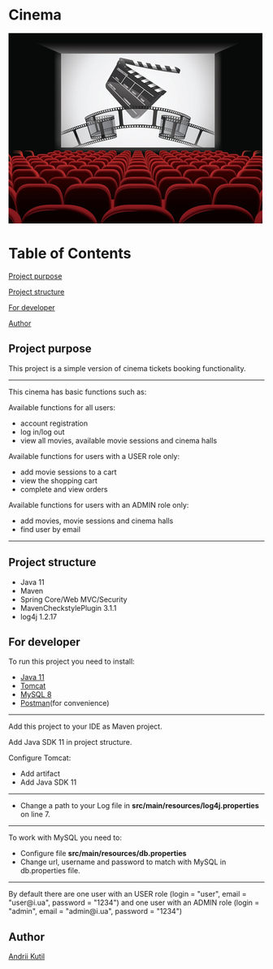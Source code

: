 # Cinema

![Header Image](src/main/resources/cinema.png)

# Table of Contents

[Project purpose](#purpose)

[Project structure](#structure)

[For developer](#developer)

[Author](#author)

## <a name='purpose'></a>Project purpose

This project is a simple version of cinema tickets booking functionality.

<hr>

This cinema has basic functions such as:

Available functions for all users: 
* account registration
* log in/log out
* view all movies, available movie sessions and cinema halls
  
Available functions for users with a USER role only: 
* add movie sessions to a cart
* view the shopping cart
* complete and view orders

Available functions for users with an ADMIN role only:
* add movies, movie sessions and cinema halls
* find user by email

<hr>

## <a name='structure'></a>Project structure

- Java 11
- Maven
- Spring Core/Web MVC/Security
- MavenCheckstylePlugin 3.1.1
- log4j 1.2.17

## <a name='developer'></a>For developer
To run this project you need to install:

- <a href="https://www.oracle.com/technetwork/java/javase/downloads/jdk11-downloads-5066655.html">Java 11</a>
- <a href="https://tomcat.apache.org/download-90.cgi">Tomcat</a>
- <a href="https://www.mysql.com/downloads/">MySQL 8</a>
- <a href="https://www.postman.com/">Postman</a>(for convenience)

<hr>

Add this project to your IDE as Maven project.

Add Java SDK 11 in project structure.

Configure Tomcat:
- Add artifact
- Add Java SDK 11

<hr>

 * Change a path to your Log file in **src/main/resources/log4j.properties** on line 7.

<hr>

To work with MySQL you need to:
- Configure file **src/main/resources/db.properties**
- Change url, username and password to match with MySQL in db.properties file.

<hr>
<p>By default there are one user with an USER role (login = "user", email = "user@i.ua", password = "1234")
and one user with an ADMIN role (login = "admin", email = "admin@i.ua", password = "1234")

## <a name='author'></a>Author
[Andrii Kutil](https://www.linkedin.com/in/andrii-kutil-567246179/)


